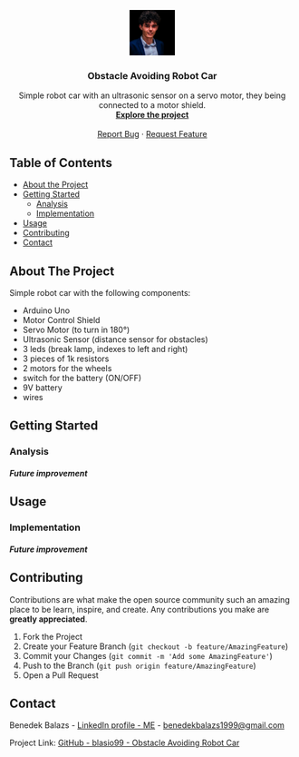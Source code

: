<p align="center">
  <a href="https://github.com/blasio99">
    <img src="me.png" alt="Logo" width="80" height="80">
  </a>

  <h3 align="center">Obstacle Avoiding Robot Car</h3>

  <p align="center">
    Simple robot car with an ultrasonic sensor on a servo motor, they being connected to a motor shield. 
    <br />
    <a href="https://github.com/blasio99/obstacle-avoiding-car"><strong>Explore the project</strong></a>
    <br />
    <br />
    <a href="https://github.com/blasio99/obstacle-avoiding-car/issues">Report Bug</a>
    ·
    <a href="https://github.com/blasio99/obstacle-avoiding-car/issues">Request Feature</a>
  </p>
</p>

## Table of Contents

* [About the Project](#about-the-project)
* [Getting Started](#getting-started)
  * [Analysis](#analysis)
  * [Implementation](#impelementation)
* [Usage](#to-run)
* [Contributing](#contributing)
* [Contact](#contact)

## About The Project
Simple robot car with the following components:
- Arduino Uno
- Motor Control Shield
- Servo Motor (to turn in 180°)
- Ultrasonic Sensor (distance sensor for obstacles)
- 3 leds (break lamp, indexes to left and right)
- 3 pieces of 1k resistors
- 2 motors for the wheels
- switch for the battery (ON/OFF)
- 9V battery
- wires


## Getting Started

### Analysis

#### *Future improvement*


## Usage

### Implementation

#### *Future improvement*

## Contributing

Contributions are what make the open source community such an amazing place to be learn, inspire, and create. Any contributions you make are **greatly appreciated**.  

1. Fork the Project  
2. Create your Feature Branch (`git checkout -b feature/AmazingFeature`)  
3. Commit your Changes (`git commit -m 'Add some AmazingFeature'`)  
4. Push to the Branch (`git push origin feature/AmazingFeature`)  
5. Open a Pull Request  

## Contact

Benedek Balazs - [LinkedIn profile - ME](https://www.linkedin.com/in/balazs-benedek-009322183/) - benedekbalazs1999@gmail.com

Project Link: [GitHub - blasio99 - Obstacle Avoiding Robot Car](https://github.com/blasio99/obstacle-avoiding-car)

